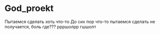 # God_proekt
Пытаемся сделать хоть что-то
До сих пор  что-то пытаемся сделать
не получается, боль
где???
ррршолрр
гшшолт
